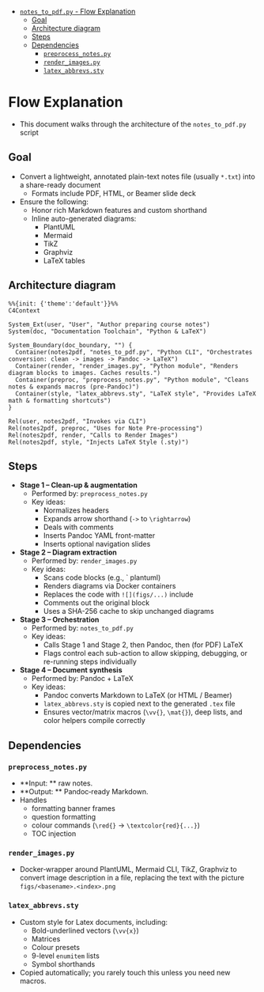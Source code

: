 <!-- toc -->

- [`notes_to_pdf.py` - Flow Explanation](#notes_to_pdfpy---flow-explanation)
  * [Goal](#goal)
  * [Architecture diagram](#architecture-diagram)
  * [Steps](#steps)
  * [Dependencies](#dependencies)
    + [`preprocess_notes.py`](#preprocess_notespy)
    + [`render_images.py`](#render_imagespy)
    + [`latex_abbrevs.sty`](#latex_abbrevssty)

<!-- tocstop -->

# Flow Explanation

- This document walks through the architecture of the `notes_to_pdf.py` script

## Goal

- Convert a lightweight, annotated plain-text notes file (usually `*.txt`) into
  a share-ready document
  - Formats include PDF, HTML, or Beamer slide deck
- Ensure the following:
  - Honor rich Markdown features and custom shorthand
  - Inline auto-generated diagrams:
    - PlantUML
    - Mermaid
    - TikZ
    - Graphviz
    - LaTeX tables

## Architecture diagram

```mermaid
%%{init: {'theme':'default'}}%%
C4Context

System_Ext(user, "User", "Author preparing course notes")
System(doc, "Documentation Toolchain", "Python & LaTeX")

System_Boundary(doc_boundary, "") {
  Container(notes2pdf, "notes_to_pdf.py", "Python CLI", "Orchestrates conversion: clean -> images -> Pandoc -> LaTeX")
  Container(render, "render_images.py", "Python module", "Renders diagram blocks to images. Caches results.")
  Container(preproc, "preprocess_notes.py", "Python module", "Cleans notes & expands macros (pre-Pandoc)")
  Container(style, "latex_abbrevs.sty", "LaTeX style", "Provides LaTeX math & formatting shortcuts")
}

Rel(user, notes2pdf, "Invokes via CLI")
Rel(notes2pdf, preproc, "Uses for Note Pre-processing")
Rel(notes2pdf, render, "Calls to Render Images")
Rel(notes2pdf, style, "Injects LaTeX Style (.sty)")
```

## Steps

- **Stage 1 – Clean-up & augmentation**
  - Performed by: `preprocess_notes.py`
  - Key ideas:
    - Normalizes headers
    - Expands arrow shorthand (`->` to `\rightarrow`)
    - Deals with comments
    - Inserts Pandoc YAML front-matter
    - Inserts optional navigation slides
- **Stage 2 – Diagram extraction**
  - Performed by: `render_images.py`
  - Key ideas:
    - Scans code blocks (e.g., ` plantuml)
    - Renders diagrams via Docker containers
    - Replaces the code with `![](figs/...)` include
    - Comments out the original block
    - Uses a SHA-256 cache to skip unchanged diagrams
- **Stage 3 – Orchestration**
  - Performed by: `notes_to_pdf.py`
  - Key ideas:
    - Calls Stage 1 and Stage 2, then Pandoc, then (for PDF) LaTeX
    - Flags control each sub-action to allow skipping, debugging, or re-running
      steps individually
- **Stage 4 – Document synthesis**
  - Performed by: Pandoc + LaTeX
  - Key ideas:
    - Pandoc converts Markdown to LaTeX (or HTML / Beamer)
    - `latex_abbrevs.sty` is copied next to the generated `.tex` file
    - Ensures vector/matrix macros (`\vv{}`, `\mat{}`), deep lists, and color
      helpers compile correctly

## Dependencies

### `preprocess_notes.py`

- **Input: ** raw notes.
- **Output: ** Pandoc‑ready Markdown.
- Handles
  - formatting banner frames
  - question formatting
  - colour commands (`\red{}` -> `\textcolor{red}{...}`)
  - TOC injection

### `render_images.py`

- Docker‑wrapper around PlantUML, Mermaid CLI, TikZ, Graphviz to convert image
  description in a file, replacing the text with the picture
  `figs/<basename>.<index>.png`

### `latex_abbrevs.sty`

- Custom style for Latex documents, including:
  - Bold-underlined vectors (`\vv{x}`)
  - Matrices
  - Colour presets
  - 9-level `enumitem` lists
  - Symbol shorthands
- Copied automatically; you rarely touch this unless you need new macros.
